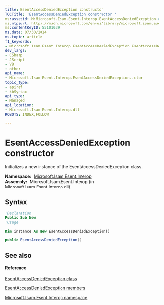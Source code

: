 ```yaml
---
title: EsentAccessDeniedException constructor 
TOCTitle: 'EsentAccessDeniedException constructor '
ms:assetid: M:Microsoft.Isam.Esent.Interop.EsentAccessDeniedException.#ctor
ms:mtpsurl: https://msdn.microsoft.com/en-us/library/microsoft.isam.esent.interop.esentaccessdeniedexception.esentaccessdeniedexception(v=EXCHG.10)
ms:contentKeyID: 55101039
ms.date: 07/30/2014
ms.topic: article
f1_keywords:
- Microsoft.Isam.Esent.Interop.EsentAccessDeniedException.EsentAccessDeniedException
dev_langs:
- CSharp
- JScript
- VB
- other
api_name: 
- Microsoft.Isam.Esent.Interop.EsentAccessDeniedException..ctor
topic_type: 
- apiref
- kbSyntax
api_type: 
- Managed
api_location: 
- Microsoft.Isam.Esent.Interop.dll
ROBOTS: INDEX,FOLLOW

---
```


# EsentAccessDeniedException constructor

Initializes a new instance of the EsentAccessDeniedException class.

**Namespace:**  [Microsoft.Isam.Esent.Interop](hh596136\(v=exchg.10\).md)  
**Assembly:**  Microsoft.Isam.Esent.Interop (in Microsoft.Isam.Esent.Interop.dll)

## Syntax

``` vb
'Declaration
Public Sub New
'Usage

Dim instance As New EsentAccessDeniedException()
```

``` csharp
public EsentAccessDeniedException()
```

## See also

#### Reference

[EsentAccessDeniedException class](dn273978\(v=exchg.10\).md)

[EsentAccessDeniedException members](dn334209\(v=exchg.10\).md)

[Microsoft.Isam.Esent.Interop namespace](hh596136\(v=exchg.10\).md)

